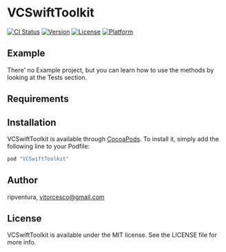 # VCSwiftToolkit

[![CI Status](http://img.shields.io/travis/ripventura/VCSwiftToolkit.svg?style=flat)](https://travis-ci.org/ripventura/VCSwiftToolkit)
[![Version](https://img.shields.io/cocoapods/v/VCSwiftToolkit.svg?style=flat)](http://cocoapods.org/pods/VCSwiftToolkit)
[![License](https://img.shields.io/cocoapods/l/VCSwiftToolkit.svg?style=flat)](http://cocoapods.org/pods/VCSwiftToolkit)
[![Platform](https://img.shields.io/cocoapods/p/VCSwiftToolkit.svg?style=flat)](http://cocoapods.org/pods/VCSwiftToolkit)

## Example

There' no Example project, but you can learn how to use the methods by looking at the Tests section.

## Requirements

## Installation

VCSwiftToolkit is available through [CocoaPods](http://cocoapods.org). To install
it, simply add the following line to your Podfile:

```ruby
pod "VCSwiftToolkit"
```

## Author

ripventura, vitorcesco@gmail.com

## License

VCSwiftToolkit is available under the MIT license. See the LICENSE file for more info.
